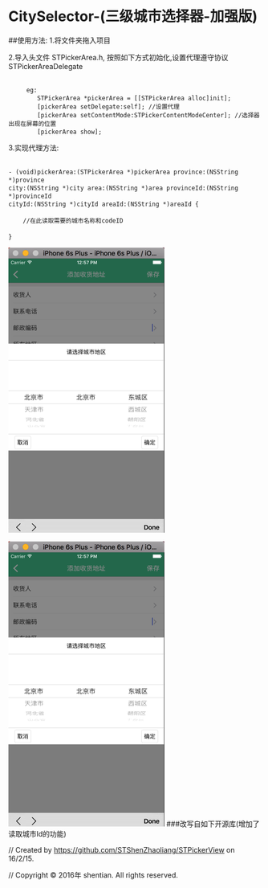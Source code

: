 # CitySelector-(三级城市选择器-加强版)

##使用方法:
1.将文件夹拖入项目

2.导入头文件 STPickerArea.h, 按照如下方式初始化,设置代理遵守协议STPickerAreaDelegate
<pre><code>
     eg:
        STPickerArea *pickerArea = [[STPickerArea alloc]init];
        [pickerArea setDelegate:self]; //设置代理
        [pickerArea setContentMode:STPickerContentModeCenter]; //选择器出现在屏幕的位置
        [pickerArea show];
</code></pre>
       
3.实现代理方法:
<pre><code>
- (void)pickerArea:(STPickerArea *)pickerArea province:(NSString *)province 
city:(NSString *)city area:(NSString *)area provinceId:(NSString *)provinceId 
cityId:(NSString *)cityId areaId:(NSString *)areaId {

    //在此读取需要的城市名称和codeID
    
}
</code></pre>
 
![Alt text](/img.png)

![Alt text](/img.png "Optional title")
###改写自如下开源库(增加了读取城市Id的功能)

//  Created by https://github.com/STShenZhaoliang/STPickerView on 16/2/15.

//  Copyright © 2016年 shentian. All rights reserved.
